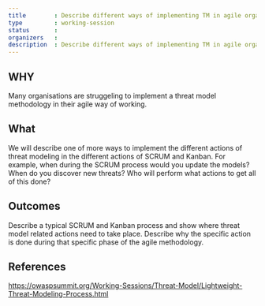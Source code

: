 ```yaml
---
title        : Describe different ways of implementing TM in agile organisations.
type         : working-session
status       :
organizers   : 
description  : Describe different ways of implementing TM in agile organisations.
---
```


## WHY

Many organisations are struggeling to implement a threat model methodology in their agile way of working. 

## What

We will describe one of more ways to implement the different actions of threat modeling in the different actions of SCRUM and Kanban. 
For example, when during the SCRUM process would you update the models? When do you discover new threats? Who will perform what actions to get all of this done?

## Outcomes

Describe a typical SCRUM and Kanban process and show where threat model related actions need to take place. Describe why the specific action is done during that specific phase of the agile methodology.

## References

https://owaspsummit.org/Working-Sessions/Threat-Model/Lightweight-Threat-Modeling-Process.html
